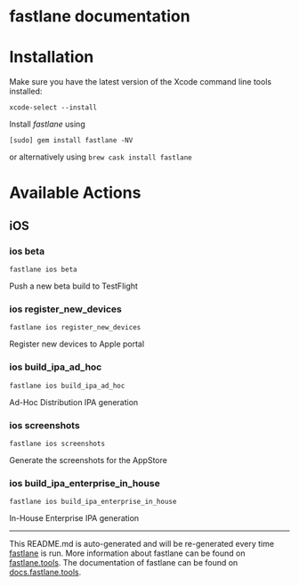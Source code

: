 fastlane documentation
================
# Installation

Make sure you have the latest version of the Xcode command line tools installed:

```
xcode-select --install
```

Install _fastlane_ using
```
[sudo] gem install fastlane -NV
```
or alternatively using `brew cask install fastlane`

# Available Actions
## iOS
### ios beta
```
fastlane ios beta
```
Push a new beta build to TestFlight
### ios register_new_devices
```
fastlane ios register_new_devices
```
Register new devices to Apple portal
### ios build_ipa_ad_hoc
```
fastlane ios build_ipa_ad_hoc
```
Ad-Hoc Distribution IPA generation
### ios screenshots
```
fastlane ios screenshots
```
Generate the screenshots for the AppStore
### ios build_ipa_enterprise_in_house
```
fastlane ios build_ipa_enterprise_in_house
```
In-House Enterprise IPA generation

----

This README.md is auto-generated and will be re-generated every time [fastlane](https://fastlane.tools) is run.
More information about fastlane can be found on [fastlane.tools](https://fastlane.tools).
The documentation of fastlane can be found on [docs.fastlane.tools](https://docs.fastlane.tools).
